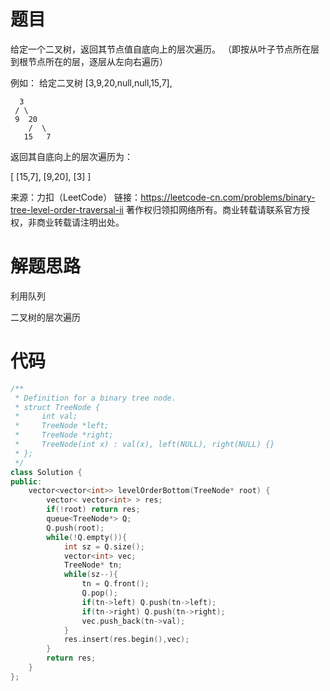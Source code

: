 # 题目

给定一个二叉树，返回其节点值自底向上的层次遍历。 （即按从叶子节点所在层到根节点所在的层，逐层从左向右遍历）

例如：
给定二叉树 [3,9,20,null,null,15,7],

```
  3
 / \
 9  20
    /  \
   15   7
```

返回其自底向上的层次遍历为：

[
  [15,7],
  [9,20],
  [3]
]

来源：力扣（LeetCode）
链接：https://leetcode-cn.com/problems/binary-tree-level-order-traversal-ii
著作权归领扣网络所有。商业转载请联系官方授权，非商业转载请注明出处。

# 解题思路

利用队列

二叉树的层次遍历

# 代码

```cpp
/**
 * Definition for a binary tree node.
 * struct TreeNode {
 *     int val;
 *     TreeNode *left;
 *     TreeNode *right;
 *     TreeNode(int x) : val(x), left(NULL), right(NULL) {}
 * };
 */
class Solution {
public:
    vector<vector<int>> levelOrderBottom(TreeNode* root) {
        vector< vector<int> > res;
        if(!root) return res;
        queue<TreeNode*> Q;
        Q.push(root);
        while(!Q.empty()){
            int sz = Q.size();
            vector<int> vec;
            TreeNode* tn;
            while(sz--){
                tn = Q.front();
                Q.pop();
                if(tn->left) Q.push(tn->left);
                if(tn->right) Q.push(tn->right);
                vec.push_back(tn->val);
            }
            res.insert(res.begin(),vec);
        }
        return res;
    }
};
```

